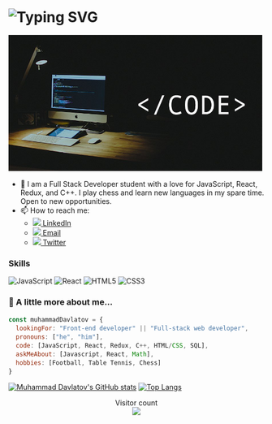 <h1 align="left"> 
    <img align="center" src="https://readme-typing-svg.demolab.com?font=Poppins&size=30&pause=1000&color=fc9803&width=435&lines=Hi there, 👋 I'm Muhammad" alt="Typing SVG" />
</h1>
<img src="profile.jpg" width="500"/>

- 🔭 I am a Full Stack Developer student with a love for JavaScript, React, Redux, and C++. I play chess and learn new languages in my spare time. Open to new opportunities.
- 📫 How to reach me:
  - [<img src="https://i.stack.imgur.com/gVE0j.png" width='20'/> LinkedIn](https://www.linkedin.com/in/muhammad-davlatov-6a8536254/)
  - [<img src="https://cdn-icons-png.flaticon.com/512/281/281769.png" width='20'/> Email](mailto:bahirhakimy2015@gmail.com)
  - [<img src="https://upload.wikimedia.org/wikipedia/commons/thumb/4/4f/Twitter-logo.svg/2491px-Twitter-logo.svg.png" width='20'/> Twitter](https://twitter.com/MuhammadDavla20)


### Skills
![JavaScript](https://icongr.am/devicon/javascript-original.svg?size=50&color=currentColor)
![React](https://icongr.am/devicon/react-original.svg?size=50&color=currentColor)
![HTML5](https://icongr.am/devicon/html5-original.svg?size=50&color=currentColor)
![CSS3](https://icongr.am/devicon/css3-original.svg?size=50&color=currentColor)


### 🚀 A little more about me...  

```javascript
const muhammadDavlatov = {
  lookingFor: "Front-end developer" || "Full-stack web developer",
  pronouns: ["he", "him"],
  code: [JavaScript, React, Redux, C++, HTML/CSS, SQL],
  askMeAbout: [Javascript, React, Math],
  hobbies: [Football, Table Tennis, Chess]
}
```

<div align='left'>
  
[![Muhammad Davlatov's GitHub stats](https://github-readme-stats.vercel.app/api?username=Muhammad0602&show_icons=true&theme=onedark)]()
[![Top Langs](https://github-readme-stats.vercel.app/api/top-langs/?username=Muhammad0602&layout=compact)](https://github.com/Muhammad0602/github-readme-stats)
</div>

<p align="center"> 
  Visitor count<br>
  <img src="https://profile-counter.glitch.me/Muhammad0602/count.svg" />
</p>
